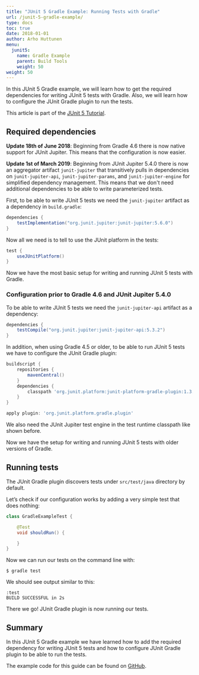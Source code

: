 ```yaml
---
title: "JUnit 5 Gradle Example: Running Tests with Gradle"
url: /junit-5-gradle-example/
type: docs
toc: true
date: 2018-01-01
author: Arho Huttunen
menu:
  junit5:
    name: Gradle Example
    parent: Build Tools
    weight: 50
weight: 50
---
```


In this JUnit 5 Gradle example, we will learn how to get the required dependencies for writing JUnit 5 tests with Gradle. Also, we will learn how to configure the JUnit Gradle plugin to run the tests.

This article is part of the [JUnit 5 Tutorial](/junit-5-tutorial).

## Required dependencies

**Update 18th of June 2018**: Beginning from Gradle 4.6 there is now native support for JUnit Jupiter. This means that the configuration is now easier.

**Update 1st of March 2019**: Beginning from JUnit Jupiter 5.4.0 there is now an aggregator artifact `junit-jupiter` that transitively pulls in dependencies on `junit-jupiter-api`, `junit-jupiter-params`, and `junit-jupiter-engine` for simplified dependency management. This means that we don't need additional dependencies to be able to write parameterized tests.

First, to be able to write JUnit 5 tests we need the `junit-jupiter` artifact as a dependency in `build.gradle`:

```groovy
dependencies {
    testImplementation("org.junit.jupiter:junit-jupiter:5.6.0")
}
```

Now all we need is to tell to use the JUnit platform in the tests:

```groovy
test {
    useJUnitPlatform()
}
```

Now we have the most basic setup for writing and running JUnit 5 tests with Gradle.

### Configuration prior to Gradle 4.6 and JUnit Jupiter 5.4.0

To be able to write JUnit 5 tests we need the `junit-jupiter-api` artifact as a dependency:

```groovy
dependencies {
    testCompile("org.junit.jupiter:junit-jupiter-api:5.3.2")
}
```

In addition, when using Gradle 4.5 or older, to be able to run JUnit 5 tests we have to configure the JUnit Gradle plugin:

```groovy
buildscript {
    repositories {
        mavenCentral()
    }
    dependencies {
        classpath 'org.junit.platform:junit-platform-gradle-plugin:1.3.2'
    }
}

apply plugin: 'org.junit.platform.gradle.plugin'
```

We also need the JUnit Jupiter test engine in the test runtime classpath like shown before.

Now we have the setup for writing and running JUnit 5 tests with older versions of Gradle.

## Running tests

The JUnit Gradle plugin discovers tests under `src/test/java` directory by default.

Let’s check if our configuration works by adding a very simple test that does nothing:

```java
class GradleExampleTest {

    @Test
    void shouldRun() {

    }
}
```

Now we can run our tests on the command line with:

```
$ gradle test
```

We should see output similar to this:

```
:test
BUILD SUCCESSFUL in 2s
```

There we go! JUnit Gradle plugin is now running our tests.

## Summary

In this JUnit 5 Gradle example we have learned how to add the required dependency for writing JUnit 5 tests and how to configure JUnit Gradle plugin to be able to run the tests.

The example code for this guide can be found on [GitHub](https://github.com/arhohuttunen/junit5-examples/tree/master/junit5-gradle).
